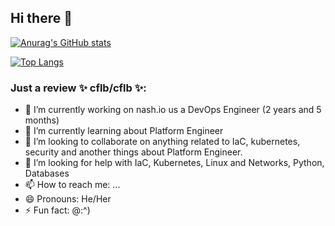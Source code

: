 ## Hi there 👋

[![Anurag's GitHub stats](https://github-readme-stats.vercel.app/api?username=cflb&show_icons=true)](https://github.com/anuraghazra/github-readme-stats)

[![Top Langs](https://github-readme-stats.vercel.app/api/top-langs/?username=cflb&&layout=compact)](https://github.com/cflb/github-readme-stats)


### Just a review ✨ **cflb/cflb** ✨:
 
- 🔭 I’m currently working on nash.io us a DevOps Engineer (2 years and 5 months)
- 🌱 I’m currently learning about Platform Engineer
- 👯 I’m looking to collaborate on anything related to IaC, kubernetes, security and another things about Platform Engineer.
- 🤔 I’m looking for help with IaC, Kubernetes, Linux and Networks, Python, Databases
- 📫 How to reach me: ...
- 😄 Pronouns: He/Her
- ⚡ Fun fact: @:^)

